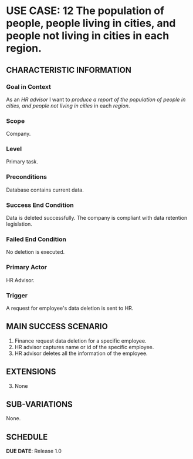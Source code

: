 # USE CASE: 12 The population of people, people living in cities, and people not living in cities in each region.

## CHARACTERISTIC INFORMATION

### Goal in Context

As an *HR advisor* I want to *produce a report of the population of people in cities, and people not living in cities* in each *region*.

### Scope

Company.

### Level

Primary task.

### Preconditions

Database contains current  data.

### Success End Condition

Data is deleted successfully. 
The company is compliant with data retention legislation.

### Failed End Condition

No deletion is executed.

### Primary Actor

HR Advisor.

### Trigger

A request for employee's data deletion is sent to HR.

## MAIN SUCCESS SCENARIO

1. Finance request data deletion for a specific employee.
2. HR advisor captures name or id of the specific employee.
3. HR advisor deletes all the information of the employee.

## EXTENSIONS

3. None

## SUB-VARIATIONS

None.

## SCHEDULE

**DUE DATE**: Release 1.0
